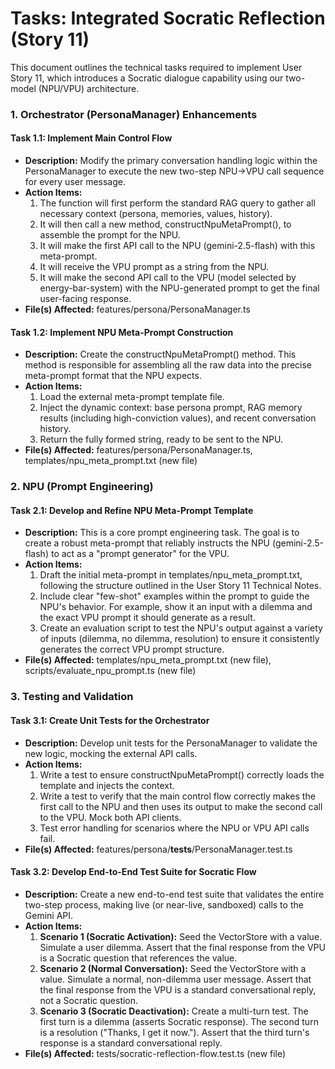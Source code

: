 

# Tasks: Integrated Socratic Reflection (Story 11)

This document outlines the technical tasks required to implement User Story 11, which introduces a Socratic dialogue capability using our two-model (NPU/VPU) architecture.


### 1. Orchestrator (PersonaManager) Enhancements


#### Task 1.1: Implement Main Control Flow



* **Description:** Modify the primary conversation handling logic within the PersonaManager to execute the new two-step NPU->VPU call sequence for every user message.
* **Action Items:**
    1. The function will first perform the standard RAG query to gather all necessary context (persona, memories, values, history).
    2. It will then call a new method, constructNpuMetaPrompt(), to assemble the prompt for the NPU.
    3. It will make the first API call to the NPU (gemini-2.5-flash) with this meta-prompt.
    4. It will receive the VPU prompt as a string from the NPU.
    5. It will make the second API call to the VPU (model selected by energy-bar-system) with the NPU-generated prompt to get the final user-facing response.
* **File(s) Affected:** features/persona/PersonaManager.ts


#### Task 1.2: Implement NPU Meta-Prompt Construction



* **Description:** Create the constructNpuMetaPrompt() method. This method is responsible for assembling all the raw data into the precise meta-prompt format that the NPU expects.
* **Action Items:**
    1. Load the external meta-prompt template file.
    2. Inject the dynamic context: base persona prompt, RAG memory results (including high-conviction values), and recent conversation history.
    3. Return the fully formed string, ready to be sent to the NPU.
* **File(s) Affected:** features/persona/PersonaManager.ts, templates/npu_meta_prompt.txt (new file)


### 2. NPU (Prompt Engineering)


#### Task 2.1: Develop and Refine NPU Meta-Prompt Template



* **Description:** This is a core prompt engineering task. The goal is to create a robust meta-prompt that reliably instructs the NPU (gemini-2.5-flash) to act as a "prompt generator" for the VPU.
* **Action Items:**
    1. Draft the initial meta-prompt in templates/npu_meta_prompt.txt, following the structure outlined in the User Story 11 Technical Notes.
    2. Include clear "few-shot" examples within the prompt to guide the NPU's behavior. For example, show it an input with a dilemma and the exact VPU prompt it should generate as a result.
    3. Create an evaluation script to test the NPU's output against a variety of inputs (dilemma, no dilemma, resolution) to ensure it consistently generates the correct VPU prompt structure.
* **File(s) Affected:** templates/npu_meta_prompt.txt (new file), scripts/evaluate_npu_prompt.ts (new file)


### 3. Testing and Validation


#### Task 3.1: Create Unit Tests for the Orchestrator



* **Description:** Develop unit tests for the PersonaManager to validate the new logic, mocking the external API calls.
* **Action Items:**
    1. Write a test to ensure constructNpuMetaPrompt() correctly loads the template and injects the context.
    2. Write a test to verify that the main control flow correctly makes the first call to the NPU and then uses its output to make the second call to the VPU. Mock both API clients.
    3. Test error handling for scenarios where the NPU or VPU API calls fail.
* **File(s) Affected:** features/persona/__tests__/PersonaManager.test.ts


#### Task 3.2: Develop End-to-End Test Suite for Socratic Flow



* **Description:** Create a new end-to-end test suite that validates the entire two-step process, making live (or near-live, sandboxed) calls to the Gemini API.
* **Action Items:**
    1. **Scenario 1 (Socratic Activation):** Seed the VectorStore with a value. Simulate a user dilemma. Assert that the final response from the VPU is a Socratic question that references the value.
    2. **Scenario 2 (Normal Conversation):** Seed the VectorStore with a value. Simulate a normal, non-dilemma user message. Assert that the final response from the VPU is a standard conversational reply, not a Socratic question.
    3. **Scenario 3 (Socratic Deactivation):** Create a multi-turn test. The first turn is a dilemma (asserts Socratic response). The second turn is a resolution ("Thanks, I get it now."). Assert that the third turn's response is a standard conversational reply.
* **File(s) Affected:** tests/socratic-reflection-flow.test.ts (new file)